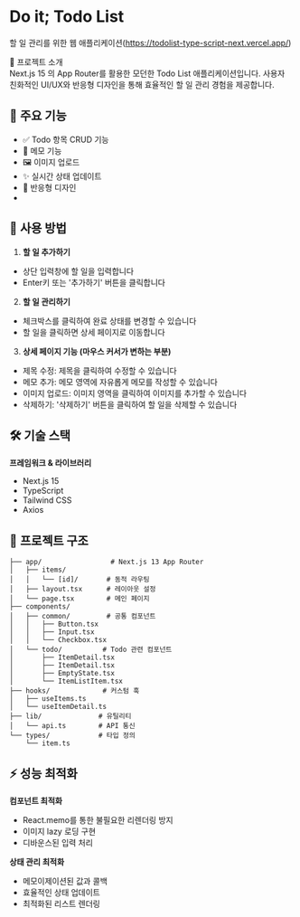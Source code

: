 # Do it; Todo List

할 일 관리를 위한 웹 애플리케이션(https://todolist-type-script-next.vercel.app/)

📌 프로젝트 소개  
Next.js 15 의 App Router를 활용한 모던한 Todo List 애플리케이션입니다. 사용자 친화적인 UI/UX와 반응형 디자인을 통해 효율적인 할 일 관리 경험을 제공합니다.

## 🌟 주요 기능
- ✅ Todo 항목 CRUD 기능
- 📝 메모 기능
- 🖼️ 이미지 업로드
- ✨ 실시간 상태 업데이트
- 📱 반응형 디자인
- 
## 📱 사용 방법

1. **할 일 추가하기**
  - 상단 입력창에 할 일을 입력합니다
  - Enter키 또는 '추가하기' 버튼을 클릭합니다

2. **할 일 관리하기**
  - 체크박스를 클릭하여 완료 상태를 변경할 수 있습니다
  - 할 일을 클릭하면 상세 페이지로 이동합니다

3. **상세 페이지 기능 (마우스 커서가 변하는 부분)**
  - 제목 수정: 제목을 클릭하여 수정할 수 있습니다 
  - 메모 추가: 메모 영역에 자유롭게 메모를 작성할 수 있습니다
  - 이미지 업로드: 이미지 영역을 클릭하여 이미지를 추가할 수 있습니다
  - 삭제하기: '삭제하기' 버튼을 클릭하여 할 일을 삭제할 수 있습니다

## 🛠️ 기술 스택
**프레임워크 & 라이브러리**
- Next.js 15
- TypeScript
- Tailwind CSS
- Axios

## 📁 프로젝트 구조
```src/
├── app/                 # Next.js 13 App Router
│   ├── items/
│   │   └── [id]/       # 동적 라우팅
│   ├── layout.tsx      # 레이아웃 설정
│   └── page.tsx        # 메인 페이지
├── components/
│   ├── common/         # 공통 컴포넌트
│   │   ├── Button.tsx
│   │   ├── Input.tsx
│   │   └── Checkbox.tsx
│   └── todo/          # Todo 관련 컴포넌트
│       ├── ItemDetail.tsx
│       ├── ItemDetail.tsx
│       ├── EmptyState.tsx
│       └── ItemListItem.tsx
├── hooks/             # 커스텀 훅
│   ├── useItems.ts
│   └── useItemDetail.ts
├── lib/              # 유틸리티
│   └── api.ts        # API 통신
└── types/            # 타입 정의
    └── item.ts
```

## ⚡ 성능 최적화
**컴포넌트 최적화**

- React.memo를 통한 불필요한 리렌더링 방지
- 이미지 lazy 로딩 구현
- 디바운스된 입력 처리

**상태 관리 최적화**

- 메모이제이션된 값과 콜백
- 효율적인 상태 업데이트
- 최적화된 리스트 렌더링
